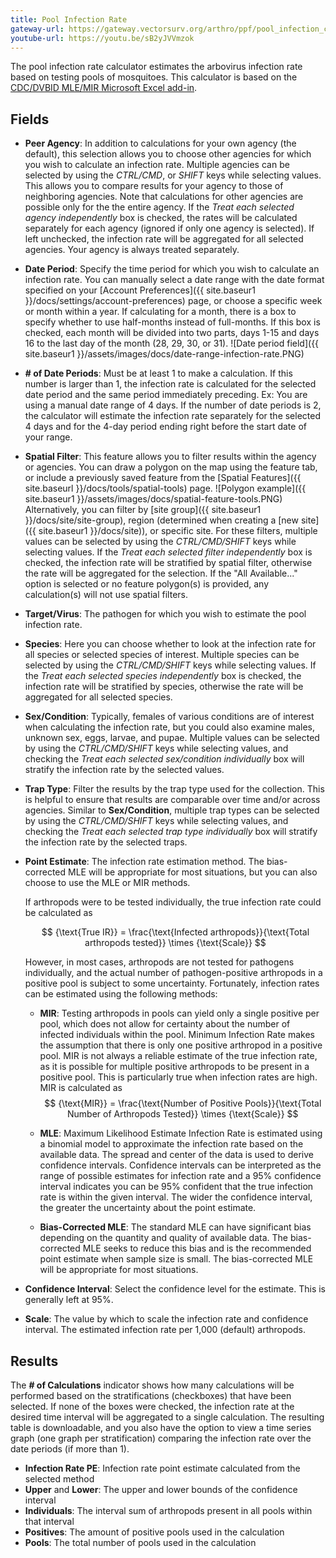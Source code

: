 ```yaml
---
title: Pool Infection Rate
gateway-url: https://gateway.vectorsurv.org/arthro/ppf/pool_infection_calc
youtube-url: https://youtu.be/sB2yJVVmzok
---
```


The pool infection rate calculator estimates the arbovirus infection rate based on testing pools of mosquitoes. This calculator is based on the [CDC/DVBID MLE/MIR Microsoft Excel add-in](https://www.cdc.gov/westnile/resourcepages/mosqSurvSoft.html).

## Fields

- **Peer Agency**: In addition to calculations for your own agency (the default), this selection allows you to choose other agencies for which you wish to calculate an infection rate. Multiple agencies can be selected by using the _CTRL/CMD_, or _SHIFT_ keys while selecting values. This allows you to compare results for your agency to those of neighboring agencies. Note that calculations for other agencies are possible only for the the entire agency. If the _Treat each selected agency independently_ box is checked, the rates will be calculated separately for each agency (ignored if only one agency is selected). If left unchecked, the infection rate will be aggregated for all selected agencies. Your agency is always treated separately.
- **Date Period**: Specify the time period for which you wish to calculate an infection rate. You can manually select a date range with the date format specified on your [Account Preferences]({{ site.baseur1 }}/docs/settings/account-preferences) page, or choose a specific week or month within a year. If calculating for a month, there is a box to specify whether to use half-months instead of full-months. If this box is checked, each month will be divided into two parts, days 1-15 and days 16 to the last day of the month (28, 29, 30, or 31).
  ![Date period field]({{ site.baseur1 }}/assets/images/docs/date-range-infection-rate.PNG)
- **# of Date Periods**: Must be at least 1 to make a calculation. If this number is larger than 1, the infection rate is calculated for the selected date period and the same period immediately preceding. Ex: You are using a manual date range of 4 days. If the number of date periods is 2, the calculator will estimate the infection rate separately for the selected 4 days and for the 4-day period ending right before the start date of your range.
- **Spatial Filter**: This feature allows you to filter results within the agency or agencies. You can draw a polygon on the map using the feature tab, or include a previously saved feature from the [Spatial Features]({{ site.baseurl }}/docs/tools/spatial-tools) page. ![Polygon example]({{ site.baseur1 }}/assets/images/docs/spatial-feature-tools.PNG) Alternatively, you can filter by [site group]({{ site.baseur1 }}/docs/site/site-group), region (determined when creating a [new site]({{ site.baseur1 }}/docs/site)), or specific site. For these filters, multiple values can be selected by using the _CTRL/CMD/SHIFT_ keys while selecting values. If the _Treat each selected filter independently_ box is checked, the infection rate will be stratified by spatial filter, otherwise the rate will be aggregated for the selection. If the "All Available..." option is selected or no feature polygon(s) is provided, any calculation(s) will not use spatial filters.
- **Target/Virus**: The pathogen for which you wish to estimate the pool infection rate.
- **Species**: Here you can choose whether to look at the infection rate for all species or selected species of interest. Multiple species can be selected by using the _CTRL/CMD/SHIFT_ keys while selecting values. If the _Treat each selected species independently_ box is checked, the infection rate will be stratified by species, otherwise the rate will be aggregated for all selected species.
- **Sex/Condition**: Typically, females of various conditions are of interest when calculating the infection rate, but you could also examine males, unknown sex, eggs, larvae, and pupae. Multiple values can be selected by using the _CTRL/CMD/SHIFT_ keys while selecting values, and checking the _Treat each selected sex/condition individually_ box will stratify the infection rate by the selected values.
- **Trap Type**: Filter the results by the trap type used for the collection. This is helpful to ensure that results are comparable over time and/or across agencies. Similar to **Sex/Condition**, multiple trap types can be selected by using the _CTRL/CMD/SHIFT_ keys while selecting values, and checking the _Treat each selected trap type individually_ box will stratify the infection rate by the selected traps.
- **Point Estimate**: The infection rate estimation method. The bias-corrected MLE will be appropriate for most situations, but you can also choose to use the MLE or MIR methods.

  If arthropods were to be tested individually, the true infection rate could be calculated as

  $$ {\text{True IR}} = \frac{\text{Infected arthropods}}{\text{Total arthropods tested}} \times {\text{Scale}} $$

  However, in most cases, arthropods are not tested for pathogens individually, and the actual number of pathogen-positive arthropods in a positive pool is subject to some uncertainty. Fortunately, infection rates can be estimated using the following methods:

  - **MIR**: Testing arthropods in pools can yield only a single positive per pool, which does not allow for certainty about the number of infected individuals within the pool. Minimum Infection Rate makes the assumption that there is only one positive arthropod in a positive pool. MIR is not always a reliable estimate of the true infection rate, as it is possible for multiple positive arthropods to be present in a positive pool. This is particularly true when infection rates are high. MIR is calculated as
$$ {\text{MIR}} = \frac{\text{Number of Positive Pools}}{\text{Total Number of Arthropods Tested}}  \times {\text{Scale}} $$

  - **MLE**: Maximum Likelihood Estimate Infection Rate is estimated using a binomial model to approximate the infection rate based on the available data. The spread and center of the data is used to derive confidence intervals. Confidence intervals can be interpreted as the range of possible estimates for infection rate and a 95% confidence interval indicates you can be 95% confident that the true infection rate is within the given interval. The wider the confidence interval, the greater the uncertainty about the point estimate.

  - **Bias-Corrected MLE**: The standard MLE can have significant bias depending on the quantity and quality of available data. The bias-corrected MLE seeks to reduce this bias and is the recommended point estimate when sample size is small. The bias-corrected MLE will be appropriate for most situations.

- **Confidence Interval**: Select the confidence level for the estimate. This is generally left at 95%.

- **Scale**: The value by which to scale the infection rate and confidence interval. The estimated infection rate per 1,000 (default) arthropods.

## Results

The **# of Calculations** indicator shows how many calculations will be performed based on the stratifications (checkboxes) that have been selected. If none of the boxes were checked, the infection rate at the desired time interval will be aggregated to a single calculation. The resulting table is downloadable, and you also have the option to view a time series graph (one graph per stratification) comparing the infection rate over the date periods (if more than 1).

- **Infection Rate PE**: Infection rate point estimate calculated from the selected method
- **Upper** and **Lower**: The upper and lower bounds of the confidence interval
- **Individuals**: The interval sum of arthropods present in all pools within that interval
- **Positives**: The amount of positive pools used in the calculation
- **Pools**: The total number of pools used in the calculation
